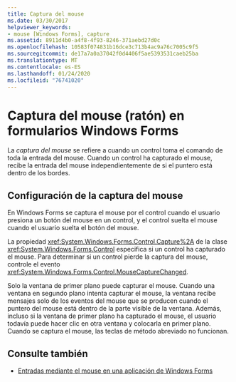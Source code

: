 ```yaml
---
title: Captura del mouse
ms.date: 03/30/2017
helpviewer_keywords:
- mouse [Windows Forms], capture
ms.assetid: 8911d4b0-a4f8-4f93-8246-371aebd27d0c
ms.openlocfilehash: 10583f074831b16dce3c713b4ac9a76c7005c9f5
ms.sourcegitcommit: de17a7a0a37042f0d4406f5ae5393531caeb25ba
ms.translationtype: MT
ms.contentlocale: es-ES
ms.lasthandoff: 01/24/2020
ms.locfileid: "76741020"
---
```

# <a name="mouse-capture-in-windows-forms"></a>Captura del mouse (ratón) en formularios Windows Forms
La *captura del mouse* se refiere a cuando un control toma el comando de toda la entrada del mouse. Cuando un control ha capturado el mouse, recibe la entrada del mouse independientemente de si el puntero está dentro de los bordes.  
  
## <a name="setting-mouse-capture"></a>Configuración de la captura del mouse  
 En Windows Forms se captura el mouse por el control cuando el usuario presiona un botón del mouse en un control, y el control suelta el mouse cuando el usuario suelta el botón del mouse.  
  
 La propiedad <xref:System.Windows.Forms.Control.Capture%2A> de la clase <xref:System.Windows.Forms.Control> especifica si un control ha capturado el mouse. Para determinar si un control pierde la captura del mouse, controle el evento <xref:System.Windows.Forms.Control.MouseCaptureChanged>.  
  
 Solo la ventana de primer plano puede capturar el mouse. Cuando una ventana en segundo plano intenta capturar el mouse, la ventana recibe mensajes solo de los eventos del mouse que se producen cuando el puntero del mouse está dentro de la parte visible de la ventana. Además, incluso si la ventana de primer plano ha capturado el mouse, el usuario todavía puede hacer clic en otra ventana y colocarla en primer plano. Cuando se captura el mouse, las teclas de método abreviado no funcionan.  
  
## <a name="see-also"></a>Consulte también

- [Entradas mediante el mouse en una aplicación de Windows Forms](mouse-input-in-a-windows-forms-application.md)
